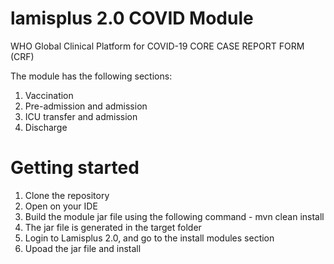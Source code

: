 # lamisplus 2.0 COVID Module

WHO Global Clinical Platform for COVID-19 CORE CASE REPORT FORM (CRF)

The module has the following sections:
1. Vaccination
2. Pre-admission and admission
3. ICU transfer and admission
3. Discharge


# Getting started
1. Clone the repository
2. Open on your IDE
3. Build the module jar file using the following command  - mvn clean install
4. The jar file is generated in the target folder
5. Login to Lamisplus 2.0, and go to the install modules section
6. Upoad the jar file and install

